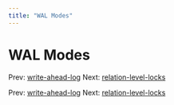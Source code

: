 ```yaml
---
title: "WAL Modes"
---
```


# WAL Modes

Prev: [write-ahead-log](write-ahead-log.md)
Next: [relation-level-locks](relation-level-locks.md)

Prev: [write-ahead-log](write-ahead-log.md)
Next: [relation-level-locks](relation-level-locks.md)
